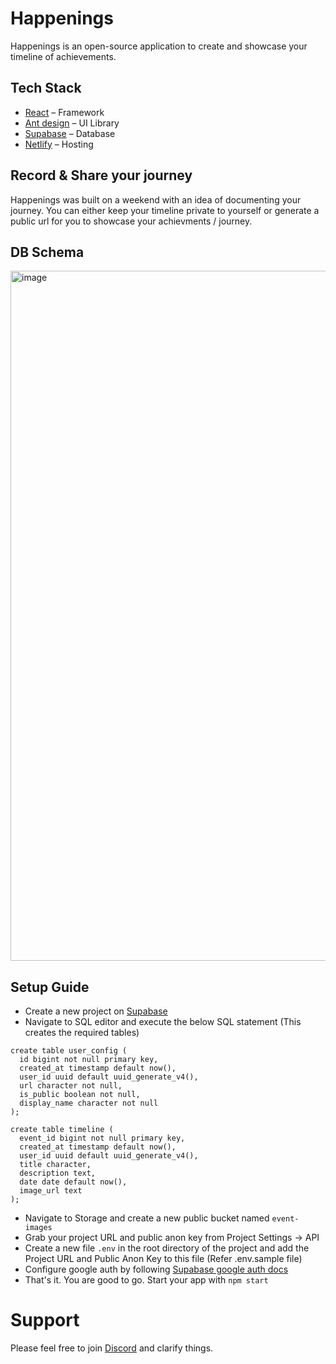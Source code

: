 # Happenings
Happenings is an open-source application to create and showcase your timeline of achievements.

## Tech Stack
- [React](https://reactjs.org/) – Framework
- [Ant design](https://ant.design/) – UI Library
- [Supabase](https://supabase.com/) – Database
- [Netlify](https://www.netlify.com/) – Hosting

## Record & Share your journey

Happenings was built on a weekend with an idea of documenting your journey.
You can either keep your timeline private to yourself or generate a public url for you to showcase your achievments / journey.

## DB Schema
<img width="1104" alt="image" src="https://user-images.githubusercontent.com/47049152/219935049-d5200630-b1a2-4092-974e-5d9b5fce4506.png">

## Setup Guide

- Create a new project on [Supabase](https://supabase.com/)
- Navigate to SQL editor and execute the below SQL statement (This creates the required tables)
```
create table user_config (
  id bigint not null primary key,
  created_at timestamp default now(),
  user_id uuid default uuid_generate_v4(),
  url character not null,
  is_public boolean not null,
  display_name character not null
);

create table timeline (
  event_id bigint not null primary key,
  created_at timestamp default now(),
  user_id uuid default uuid_generate_v4(),
  title character,
  description text,
  date date default now(),
  image_url text
);

```

- Navigate to Storage and create a new public bucket named ```event-images```
- Grab your project URL and public anon key from Project Settings -> API 
- Create a new file ```.env``` in the root directory of the project and add the Project URL and Public Anon Key to this file (Refer .env.sample file)
- Configure google auth by following [Supabase google auth docs](https://supabase.com/docs/guides/auth/social-login/auth-google)
- That's it. You are good to go. Start your app with ```npm start```

# Support
Please feel free to join [Discord](https://discord.gg/NMyFEDre) and clarify things.

